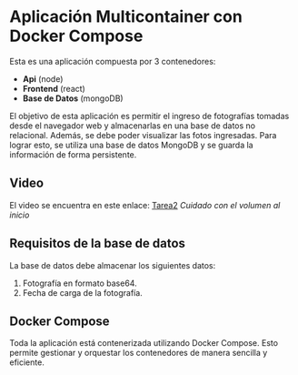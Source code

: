 # Aplicación Multicontainer con Docker Compose

Esta es una aplicación compuesta por 3 contenedores:

- **Api** (node)
- **Frontend** (react)
- **Base de Datos** (mongoDB)

El objetivo de esta aplicación es permitir el ingreso de fotografías tomadas desde el navegador web y almacenarlas en una base de datos no relacional. Además, se debe poder visualizar las fotos ingresadas. Para lograr esto, se utiliza una base de datos MongoDB y se guarda la información de forma persistente.

## Video

El video se encuentra en este enlace: [Tarea2](https://drive.google.com/file/d/1heuq_7OUdn_m0wpqvpP7uQaV-FaV_bll/view?usp=sharinghttps://youtu.be/)
*Cuidado con el volumen al inicio*

## Requisitos de la base de datos

La base de datos debe almacenar los siguientes datos:

1. Fotografía en formato base64.
2. Fecha de carga de la fotografía.

## Docker Compose

Toda la aplicación está contenerizada utilizando Docker Compose. Esto permite gestionar y orquestar los contenedores de manera sencilla y eficiente.

